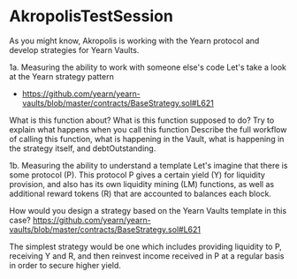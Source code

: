 # AkropolisTestSession


As you might know, Akropolis is working with the Yearn protocol and develop strategies for Yearn Vaults.

1a. Measuring the ability to work with someone else's code
Let's take a look at the Yearn strategy pattern 

- https://github.com/yearn/yearn-vaults/blob/master/contracts/BaseStrategy.sol#L621

What is this function about? 
What is this function supposed to do? Try to explain what happens when you call this function
Describe the full workflow of calling this function, what is happening in the Vault, what is happening in the strategy itself, and debtOutstanding.


1b. Measuring the ability to understand a template
Let's imagine that there is some protocol (P). This protocol P gives a certain yield (Y) for liquidity provision, and also has its own liquidity mining (LM) functions, as well as additional reward tokens (R) that are accounted to balances each block.

How would you design a strategy based on the Yearn Vaults template in this case?
https://github.com/yearn/yearn-vaults/blob/master/contracts/BaseStrategy.sol#L621

   
The simplest strategy would be one which includes providing liquidity to P, receiving Y and R, and then reinvest income received in P at a regular basis in order to secure higher yield.



